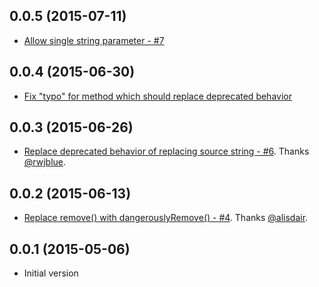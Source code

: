 ## 0.0.5 (2015-07-11)

- [Allow single string parameter - #7](https://github.com/pangratz/babel-plugin-htmlbars-inline-precompile/commit/109b5f5c19e1c61654581b33e12f886b39e16412)

## 0.0.4 (2015-06-30)

- [Fix "typo" for method which should replace deprecated behavior](https://github.com/pangratz/babel-plugin-htmlbars-inline-precompile/commit/f2458bede137297bd13e8308a35a489754eadc97)

## 0.0.3 (2015-06-26)

- [Replace deprecated behavior of replacing source string - #6](https://github.com/pangratz/babel-plugin-htmlbars-inline-precompile/pull/6). Thanks [@rwjblue](https://github.com/rwjblue).

## 0.0.2 (2015-06-13)

- [Replace remove() with dangerouslyRemove() - #4](https://github.com/pangratz/babel-plugin-htmlbars-inline-precompile/pull/4). Thanks [@alisdair](https://github.com/alisdair).

## 0.0.1 (2015-05-06)

- Initial version
